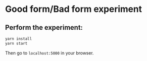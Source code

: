# Good form/Bad form experiment

## Perform the experiment:

```bash
yarn install
yarn start
```

Then go to `localhost:5000` in your browser.
